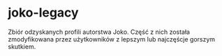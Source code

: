 # joko-legacy
Zbiór odzyskanych profili autorstwa Joko. Część z nich została zmodyfikowana przez użytkowników z lepszym lub najczęścje gorszym skutkiem.
